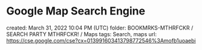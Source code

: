 # Google Map Search Engine

created: March 31, 2022 10:04 PM (UTC)
folder: BOOKMRKS-MTHRFCKR / SEARCH PARTY MTHRFCKR! / Maps
tags: Search, maps
url: https://cse.google.com/cse?cx=013991603413798772546%3Amofb1uoaebi